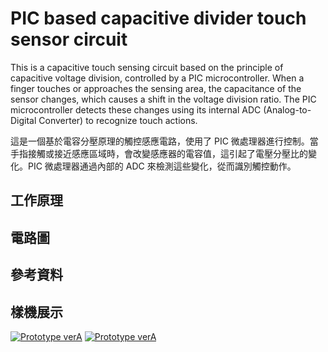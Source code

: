 # PIC based capacitive divider touch sensor circuit
This is a capacitive touch sensing circuit based on the principle of capacitive voltage division, controlled by a PIC microcontroller. When a finger touches or approaches the sensing area, the capacitance of the sensor changes, which causes a shift in the voltage division ratio. The PIC microcontroller detects these changes using its internal ADC (Analog-to-Digital Converter) to recognize touch actions.

這是一個基於電容分壓原理的觸控感應電路，使用了 PIC 微處理器進行控制。當手指接觸或接近感應區域時，會改變感應器的電容值，這引起了電壓分壓比的變化。PIC 微處理器通過內部的 ADC 來檢測這些變化，從而識別觸控動作。
## 工作原理
## 電路圖
## 參考資料
## 樣機展示
[![Prototype verA](https://img.youtube.com/vi/0q65-RAXcD0/0.jpg)](https://youtu.be/0q65-RAXcD0)
[![Prototype verA](https://img.youtube.com/vi/ckIhD4DM1XI/0.jpg)](https://youtu.be/ckIhD4DM1XI)
